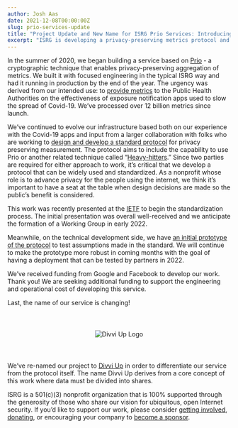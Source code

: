 ```yaml
---
author: Josh Aas
date: 2021-12-08T00:00:00Z
slug: prio-services-update
title: "Project Update and New Name for ISRG Prio Services: Introducing Divvi Up!"
excerpt: "ISRG is developing a privacy-preserving metrics protocol and service."
---
```


In the summer of 2020, we began building a service based on [Prio](https://crypto.stanford.edu/prio/paper.pdf) - a cryptographic technique that enables privacy-preserving aggregation of metrics. We built it with focused engineering in the typical ISRG way and had it running in production by the end of the year. The urgency was derived from our intended use: to [provide metrics](/post/prio-services-for-covid-en/) to the Public Health Authorities on the effectiveness of exposure notification apps used to slow the spread of Covid-19. We’ve processed over 12 billion metrics since launch.

We’ve continued to evolve our infrastructure based both on our experience with the Covid-19 apps and input from a larger collaboration with folks who are working to [design and develop a standard protocol](https://github.com/abetterinternet/ppm-specification) for privacy preserving measurement. The protocol aims to include the capability to use Prio or another related technique called “[Heavy-hitters](https://eprint.iacr.org/2021/017.pdf).” Since two parties are required for either approach to work, it’s critical that we develop a protocol that can be widely used and standardized. As a nonprofit whose role is to advance privacy for the people using the internet, we think it’s important to have a seat at the table when design decisions are made so the public’s benefit is considered.

This work was recently presented at the [IETF](https://datatracker.ietf.org/group/priv/) to begin the standardization process. The initial presentation was overall well-received and we anticipate the formation of a Working Group in early 2022.

Meanwhile, on the technical development side, we have [an initial prototype of the protocol](https://github.com/abetterinternet/ppm-prototype) to test assumptions made in the standard. We will continue to make the prototype more robust in coming months with the goal of having a deployment that can be tested by partners in 2022.

We’ve received funding from Google and Facebook to develop our work. Thank you! We are seeking additional funding to support the engineering and operational cost of developing this service.

Last, the name of our service is changing!

<div style="text-align: center">
    <img class="img-fluid" alt="Divvi Up Logo" style="max-height: 200px; padding: 40px 0px" src="/images/divviup/Divvi-Up-Large-Full-Color-Logo.png" />
</div>

We’ve re-named our project to [Divvi Up](/divviup/) in order to differentiate our service from the protocol itself. The name Divvi Up derives from a core concept of this work where data must be divided into shares.

ISRG is a 501(c)(3) nonprofit organization that is 100% supported through the generosity of those who share our vision for ubiquitous, open Internet security. If you’d like to support our work, please consider [getting involved](/getinvolved/), [donating](/donate/), or encouraging your company to [become a sponsor](https://www.abetterinternet.org/sponsor/).
